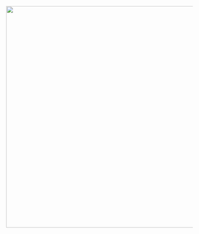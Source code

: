 <a href="https://github.com/devxb/gitanimals">
<img
  src="https://render.gitanimals.org/farms/wnsgur1"
  width="1000"
  height="600"
/>
</a>
